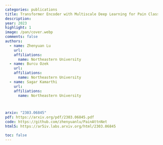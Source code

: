 ```yaml
---
categories: publications
title: Transformer Encoder with Multiscale Deep Learning for Pain Classification Using Physiological Signals
description:
year: 2023
highlight: 1
image: /pan/cover.webp
comments: false
authors:
  - name: Zhenyuan Lu
    url:
    affiliations:
      name: Northeastern University
  - name: Burcu Ozek
    url:
    affiliations:
      name: Northeastern University
  - name: Sagar Kamarthi
    url:
    affiliations:
      name: Northeastern University



arxiv: "2303.06845"
pdf: https://arxiv.org/pdf/2303.06845.pdf
code: https://github.com/zhenyuanlu/PainAttnNet
html5: https://ar5iv.labs.arxiv.org/html/2303.06845

toc: false
---
```

